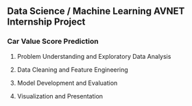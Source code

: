 ## Data Science / Machine Learning AVNET Internship Project
### Car Value Score Prediction

1. Problem Understanding and Exploratory Data Analysis

2. Data Cleaning and Feature Engineering

3. Model Development and Evaluation

4. Visualization and Presentation